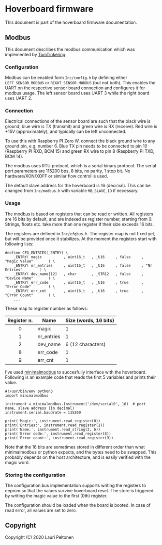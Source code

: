 # Hoverboard firmware
This document is part of the hoverboard firmware documentation.

## Modbus
This document describes the modbus communication which was implemented by 
[TomTinkering](https://github.com/TomTinkering/hoverboard-firmware-hack).

### Configuration
Modbus can be enabled form `Inc/config.h` by defining either `LEFT_SENSOR_MODBUS` 
or `RIGHT_SENSOR_MODBUS` (but not both). This enables the UART on the respective 
sensor board connection and configures it for modbus usage. The left sensor board 
uses UART 3 while the right board uses UART 2.

### Connection
Electrical connections of the sensor board are such that the black wire is ground, 
blue wire is TX (transmit) and green wire is RX (receive). Red wire is +15V (approximately), 
and typically can be left unconnected.

To use this with Raspberry PI Zero W, connect the black ground wire to any ground pin, 
e.g. number 6. Blue TX pin needs to be connected to  pin 10 (Raspberry PI RXD, BCM 15) 
and green RX wire to pin 8 (Raspberry PI TXD, BCM 14).

The modbus uses RTU protocol, which is a serial binary protocol. The serial port 
parameters are 115200 bps, 8 bits, no parity, 1 stop bit. No hardware/XON/XOFF or 
similar flow control is used.

The default slave address for the hoverboard is 16 (decimal). This can be changed 
from `Inc/modbus.h` with variable `MB_SLAVE_ID` if necessary.


### Usage
The modbus is based on registers that can be read or written. All registers are 16 bits by 
default, and are indexed as register number, starting from 0. Strings, floats etc. take 
more than one register if their size exceeds 16 bits.

The registers are defined in `Inc/cfgbus.h`. The register map is not fixed yet, but will be 
provided once it stabilizes. At the moment the registers start with following lists:

```
#define CFG_ENTRIES(_ENTRY) \
	_ENTRY( magic          , uint16_t   , _U16     , false     , "Magic Value"       ) \
	_ENTRY( nr_entries     , uint16_t   , _U16     , false     , "Nr Entries"        ) \
	_ENTRY( dev_name[12]   , char       , _STR12   , false     , "Device Name"       ) \
	_ENTRY( err_code       , uint16_t   , _U16     , true      , "Error Code"        ) \
	_ENTRY( err_cnt        , uint16_t   , _U16     , true      , "Error Count"       ) \
	...
```
These map to register number as follows:

| Register n. | Name       | Size (words, 16 bits) |
|:-----------:|------------|-----------------------|
|      0      | magic      | 1                     |
|      1      | nr_entries | 1                     |
|      2      | dev_name   | 6 (12 characters)     |
|      8      | err_code   | 1                     |
|      9      | err_cnt    | 1                     |

I've used [minimalmodbus](https://github.com/pyhys/minimalmodbus) to succesfully interface 
with the hoverboard. Following is an example code that reads the first 5 variables and prints 
their value.

```
#!/usr/bin/env python3
import minimalmodbus

instrument = minimalmodbus.Instrument('/dev/serial0', 16)  # port name, slave address (in decimal)
instrument.serial.baudrate = 115200

print('Magic:', instrument.read_register(0))
print('Entries:', instrument.read_register(1))
print('Name:', instrument.read_string(2, 6))
print('Error code:', instrument.read_register(8))
print('Error count:', instrument.read_register(9))
```
Note that the 16 bits are sometimes stored in different order than what minimalmodbus or python expects, and the bytes need
to be swapped. This probably depends on the host architecture, and is easily verified with the magic word.


### Storing the configuration
The configuration bus implementation supports writing the registers to eeprom so that the values 
survive hoverboard reset. The store is triggered by writing the magic value to the first (0th) 
register.

The configuration should be loaded when the board is booted. In case of read error, all values 
are set to zero.


## Copyright
Copyright (C) 2020 Lauri Peltonen
